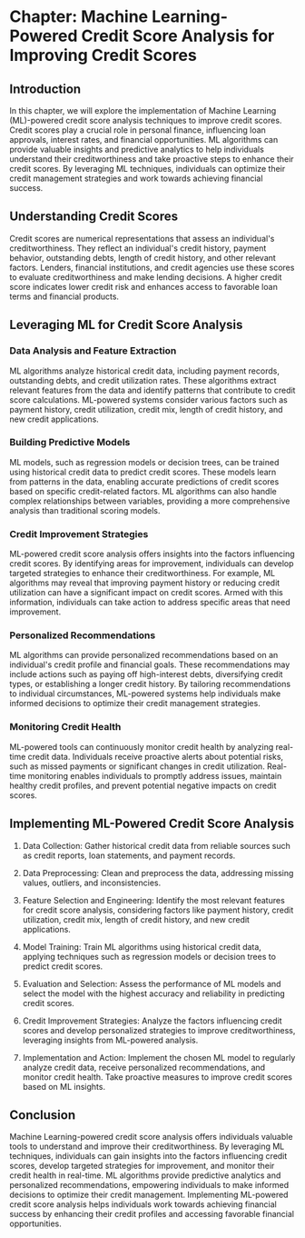 Chapter: Machine Learning-Powered Credit Score Analysis for Improving Credit Scores
===================================================================================

Introduction
------------

In this chapter, we will explore the implementation of Machine Learning (ML)-powered credit score analysis techniques to improve credit scores. Credit scores play a crucial role in personal finance, influencing loan approvals, interest rates, and financial opportunities. ML algorithms can provide valuable insights and predictive analytics to help individuals understand their creditworthiness and take proactive steps to enhance their credit scores. By leveraging ML techniques, individuals can optimize their credit management strategies and work towards achieving financial success.

Understanding Credit Scores
---------------------------

Credit scores are numerical representations that assess an individual's creditworthiness. They reflect an individual's credit history, payment behavior, outstanding debts, length of credit history, and other relevant factors. Lenders, financial institutions, and credit agencies use these scores to evaluate creditworthiness and make lending decisions. A higher credit score indicates lower credit risk and enhances access to favorable loan terms and financial products.

Leveraging ML for Credit Score Analysis
---------------------------------------

### Data Analysis and Feature Extraction

ML algorithms analyze historical credit data, including payment records, outstanding debts, and credit utilization rates. These algorithms extract relevant features from the data and identify patterns that contribute to credit score calculations. ML-powered systems consider various factors such as payment history, credit utilization, credit mix, length of credit history, and new credit applications.

### Building Predictive Models

ML models, such as regression models or decision trees, can be trained using historical credit data to predict credit scores. These models learn from patterns in the data, enabling accurate predictions of credit scores based on specific credit-related factors. ML algorithms can also handle complex relationships between variables, providing a more comprehensive analysis than traditional scoring models.

### Credit Improvement Strategies

ML-powered credit score analysis offers insights into the factors influencing credit scores. By identifying areas for improvement, individuals can develop targeted strategies to enhance their creditworthiness. For example, ML algorithms may reveal that improving payment history or reducing credit utilization can have a significant impact on credit scores. Armed with this information, individuals can take action to address specific areas that need improvement.

### Personalized Recommendations

ML algorithms can provide personalized recommendations based on an individual's credit profile and financial goals. These recommendations may include actions such as paying off high-interest debts, diversifying credit types, or establishing a longer credit history. By tailoring recommendations to individual circumstances, ML-powered systems help individuals make informed decisions to optimize their credit management strategies.

### Monitoring Credit Health

ML-powered tools can continuously monitor credit health by analyzing real-time credit data. Individuals receive proactive alerts about potential risks, such as missed payments or significant changes in credit utilization. Real-time monitoring enables individuals to promptly address issues, maintain healthy credit profiles, and prevent potential negative impacts on credit scores.

Implementing ML-Powered Credit Score Analysis
---------------------------------------------

1. Data Collection: Gather historical credit data from reliable sources such as credit reports, loan statements, and payment records.

2. Data Preprocessing: Clean and preprocess the data, addressing missing values, outliers, and inconsistencies.

3. Feature Selection and Engineering: Identify the most relevant features for credit score analysis, considering factors like payment history, credit utilization, credit mix, length of credit history, and new credit applications.

4. Model Training: Train ML algorithms using historical credit data, applying techniques such as regression models or decision trees to predict credit scores.

5. Evaluation and Selection: Assess the performance of ML models and select the model with the highest accuracy and reliability in predicting credit scores.

6. Credit Improvement Strategies: Analyze the factors influencing credit scores and develop personalized strategies to improve creditworthiness, leveraging insights from ML-powered analysis.

7. Implementation and Action: Implement the chosen ML model to regularly analyze credit data, receive personalized recommendations, and monitor credit health. Take proactive measures to improve credit scores based on ML insights.

Conclusion
----------

Machine Learning-powered credit score analysis offers individuals valuable tools to understand and improve their creditworthiness. By leveraging ML techniques, individuals can gain insights into the factors influencing credit scores, develop targeted strategies for improvement, and monitor their credit health in real-time. ML algorithms provide predictive analytics and personalized recommendations, empowering individuals to make informed decisions to optimize their credit management. Implementing ML-powered credit score analysis helps individuals work towards achieving financial success by enhancing their credit profiles and accessing favorable financial opportunities.
